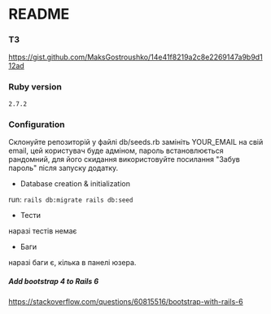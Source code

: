 # README

### TЗ

https://gist.github.com/MaksGostroushko/14e41f8219a2c8e2269147a9b9d112ad

### Ruby version
	2.7.2

### Configuration

Склонуйте репозиторій у файлі db/seeds.rb замініть YOUR_EMAIL на свій email, цей користувач буде адміном, пароль встановлюється рандомний, для його скидання використовуйте посилання "Забув пароль" після запуску додатку.

* Database creation & initialization

run:
`
 rails db:migrate
 rails db:seed
`

* Тести

наразі тестів немає

* Баги

наразі баги є, кілька в панелі юзера.

##### Add bootstrap 4 to Rails 6

https://stackoverflow.com/questions/60815516/bootstrap-with-rails-6
